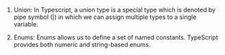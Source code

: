 1.  Union: In Typescript, a union type is a special type which is denoted by pipe symbol (|) in which we can assign multiple types to a single variable.

2. Enums: Enums allows us to define a set of named constants. TypeScript provides both numeric and string-based enums.